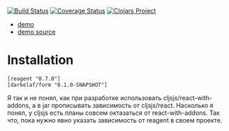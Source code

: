 [![Build Status](https://travis-ci.org/darkleaf/form.svg?branch=master)](https://travis-ci.org/darkleaf/form)
[![Coverage Status](https://coveralls.io/repos/github/darkleaf/form/badge.svg)](https://coveralls.io/github/darkleaf/form)
[![Clojars Project](https://img.shields.io/clojars/v/darkleaf/form.svg)](https://clojars.org/darkleaf/form)

+ [demo](https://darkleaf.github.io/form/)
+ [demo source](test/darkleaf/form_test/demo.cljs)


# Installation

```
[reagent "0.7.0"]
[darkelaf/form "0.1.0-SNAPSHOT"]
```

Я так и не понял, как при разработке использовать cljsjs/react-with-addons,
а в jar прописывать зависимость от cljsjs/react.
Насколько я понял, у cljsjs есть планы совсем октазаться от react-with-addons.
Так что, пока нужно явно указать зависимость от reagent в своем проекте.
